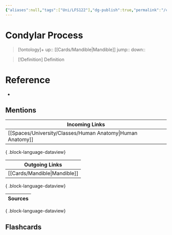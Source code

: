 ```yaml
---
{"aliases":null,"tags":["Uni/LFS122"],"dg-publish":true,"permalink":"/cards/condylar-process/","dgPassFrontmatter":true}
---
```


# Condylar Process

> [!ontology]+
> up:: [[Cards/Mandible\|Mandible]]
> jump:: 
> down:: 

> [!Definition] Definition

# Reference

- 

## Mentions

| Incoming Links                                                |
| ------------------------------------------------------------- |
| [[Spaces/University/Classes/Human Anatomy\|Human Anatomy]] |

{ .block-language-dataview}

| Outgoing Links                  |
| ------------------------------- |
| [[Cards/Mandible\|Mandible]] |

{ .block-language-dataview}

| Sources |
| ------- |

{ .block-language-dataview}

## Flashcards